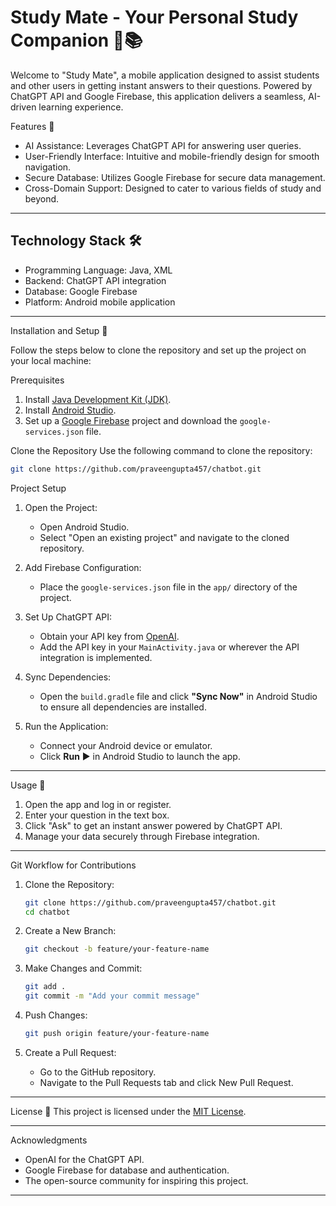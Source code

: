 # Study Mate - Your Personal Study Companion 🤖📚

Welcome to "Study Mate", a mobile application designed to assist students and other users in getting instant answers to their questions. Powered by ChatGPT API and Google Firebase, this application delivers a seamless, AI-driven learning experience.

 Features 🌟
- AI Assistance: Leverages ChatGPT API for answering user queries.
- User-Friendly Interface: Intuitive and mobile-friendly design for smooth navigation.
- Secure Database: Utilizes Google Firebase for secure data management.
- Cross-Domain Support: Designed to cater to various fields of study and beyond.

---

## Technology Stack 🛠️
- Programming Language: Java, XML
- Backend: ChatGPT API integration
- Database: Google Firebase
- Platform: Android mobile application

---

Installation and Setup 🚀

Follow the steps below to clone the repository and set up the project on your local machine:

Prerequisites
1. Install [Java Development Kit (JDK)](https://www.oracle.com/java/technologies/javase-downloads.html).
2. Install [Android Studio](https://developer.android.com/studio).
3. Set up a [Google Firebase](https://firebase.google.com/) project and download the `google-services.json` file.

Clone the Repository
Use the following command to clone the repository:

```bash
git clone https://github.com/praveengupta457/chatbot.git
```

Project Setup
1. Open the Project:
   - Open Android Studio.
   - Select "Open an existing project" and navigate to the cloned repository.
   
2. Add Firebase Configuration:
   - Place the `google-services.json` file in the `app/` directory of the project.

3. Set Up ChatGPT API:
   - Obtain your API key from [OpenAI](https://platform.openai.com/).
   - Add the API key in your `MainActivity.java` or wherever the API integration is implemented.

4. Sync Dependencies:
   - Open the `build.gradle` file and click **"Sync Now"** in Android Studio to ensure all dependencies are installed.

5. Run the Application:
   - Connect your Android device or emulator.
   - Click **Run** ▶️ in Android Studio to launch the app.

---

Usage 📖
1. Open the app and log in or register.
2. Enter your question in the text box.
3. Click "Ask" to get an instant answer powered by ChatGPT API.
4. Manage your data securely through Firebase integration.

---

 Git Workflow for Contributions
1. Clone the Repository:
   ```bash
   git clone https://github.com/praveengupta457/chatbot.git
   cd chatbot
   ```

2. Create a New Branch:
   ```bash
   git checkout -b feature/your-feature-name
   ```

3. Make Changes and Commit:
   ```bash
   git add .
   git commit -m "Add your commit message"
   ```

4. Push Changes:
   ```bash
   git push origin feature/your-feature-name
   ```

5. Create a Pull Request:
   - Go to the GitHub repository.
   - Navigate to the Pull Requests tab and click New Pull Request.

---

License 📜
This project is licensed under the [MIT License](LICENSE).

---

Acknowledgments 
- OpenAI for the ChatGPT API.
- Google Firebase for database and authentication.
- The open-source community for inspiring this project.

---
